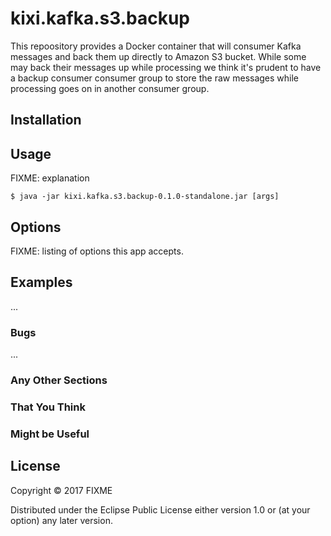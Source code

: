 # kixi.kafka.s3.backup

This repoository provides a Docker container that will consumer Kafka messages and back them up directly to Amazon S3 bucket. While some may back their messages up while processing we think it's prudent to have a backup consumer consumer group to store the raw messages while processing goes on in another consumer group.

## Installation


## Usage

FIXME: explanation

    $ java -jar kixi.kafka.s3.backup-0.1.0-standalone.jar [args]

## Options

FIXME: listing of options this app accepts.

## Examples

...

### Bugs

...

### Any Other Sections
### That You Think
### Might be Useful

## License

Copyright © 2017 FIXME

Distributed under the Eclipse Public License either version 1.0 or (at
your option) any later version.
